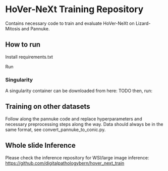 # HoVer-NeXt Training Repository

Contains necessary code to train and evaluate HoVer-NeXt on Lizard-Mitosis and Pannuke.

## How to run

Install requirements.txt

Run 

### Singularity 

A singularity container can be downloaded from here:
TODO
then, run:

## Training on other datasets

Follow along the pannuke code and replace hyperparameters and necessary preprocessing steps along the way.
Data should always be in the same format, see convert_pannuke_to_conic.py.
## Whole slide Inference

Please check the inference repository for WSI/large image inference:
https://github.com/digitalpathologybern/hover_next_train
